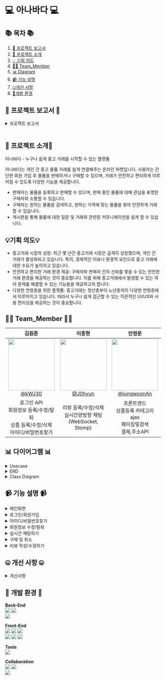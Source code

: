 #  💻 아나바다 💻


</div>

## 📚 목차 📚

01. [📂 프로젝트 보고서](#-프로젝트-보고서-)
02. [📖 프로젝트 소개](#-프로젝트-소개)
03. [💡 기획 의도](#기획-의도)
04. [🙋‍♀️ Team_Member](#%EF%B8%8F-team_member-%EF%B8%8F)
05. [📊 Diagram](#-다이어그램-)
06. [📹 기능 설명](#-기능-설명-)
07. [🤐개선 사항](#-개선-사항-)
08. [🔨개발 환경](#-개발-환경-)


## 📂 프로젝트 보고서 📂
<details><summary>프로젝트 보고서</summary>

### [보고서 뷰어](https://drive.google.com/file/d/1QlWM33as3ze0NUqn15ajyK0he1h-0C4c/view)

<div align="center">
  

| **![1](https://github.com/user-attachments/assets/c917e955-89c8-4750-a0e9-5d59e3cf3464)** | **![2](https://github.com/user-attachments/assets/e11c7473-aed3-475d-b183-0a8b2ed1d7fe)** |
| :------: |  :------: |
|  ![3](https://github.com/user-attachments/assets/9baaa170-c8d0-48f0-a8e7-62e532036a16) | ![4](https://github.com/user-attachments/assets/3b91da9e-dba0-4231-a497-8c2a06e6991b) |
| ![5](https://github.com/user-attachments/assets/667fdf1d-e8c1-4897-90bb-9230f0b18148) | ![6](https://github.com/user-attachments/assets/8b49ddda-2862-4312-806f-5f70c94c755f)  |
|  ![7](https://github.com/user-attachments/assets/54a97cd8-5ced-46da-8060-a2f56f2391eb) |  ![8](https://github.com/user-attachments/assets/0a3cc2ed-a9e3-49fa-ac10-d7340e7dabb1)  |
|  ![9](https://github.com/user-attachments/assets/8ed8b86b-a338-4679-b737-fdfc750e8613)  |  ![10](https://github.com/user-attachments/assets/720a83de-f80e-40be-b07b-fae5d3ef87d6) |  
| ![11](https://github.com/user-attachments/assets/ed3f5bcf-5dad-451e-bb03-30bf8fb2a9a9)  | ![12](https://github.com/user-attachments/assets/10ab09c7-3f68-4201-9423-a7c2f6c085fd)  |
| ![13](https://github.com/user-attachments/assets/2a22b275-d582-426a-b4c7-86164df2e7d5) |  ![14](https://github.com/user-attachments/assets/d8fd937b-9c05-4998-91fc-8b421085aaf9)  |
| ![15](https://github.com/user-attachments/assets/7affe66e-c745-40cb-9c37-085cccadee94) |  ![16](https://github.com/user-attachments/assets/f1fff94a-bc06-4c78-8327-19ee9b9950f6)  |
| ![17](https://github.com/user-attachments/assets/7633c8d7-ab9c-4d04-bead-a204e5d9dab1) |  ![18](https://github.com/user-attachments/assets/9db48938-5159-4515-97d3-3068f278554a)  |
| ![19](https://github.com/user-attachments/assets/4a7b8b5d-371c-4352-a711-b6831fccf741) |  ![20](https://github.com/user-attachments/assets/8653920b-4887-4f6a-a9c6-2200a4bcf29c)  |
| ![21](https://github.com/user-attachments/assets/fc7d7cea-0f6b-47b0-a193-2643a177341c) |  ![22](https://github.com/user-attachments/assets/56ea88b5-2f4c-4680-afe3-7fe892f7e1ef)  |
| ![23](https://github.com/user-attachments/assets/ff2c66c8-8acf-45e6-ba13-9eb45d573fb3)  | ![24](https://github.com/user-attachments/assets/735fd962-b526-48cd-bc3a-19e438253855)  |
| ![25](https://github.com/user-attachments/assets/3c9ff154-3cf8-4b21-9e92-5fbbec0a4a72) | ![26](https://github.com/user-attachments/assets/ef70382b-f0be-4b27-a1c0-cc10519f88af)  |
| ![27](https://github.com/user-attachments/assets/3aeba8b7-7730-46d7-aae2-fbeda645ab63) | ![28](https://github.com/user-attachments/assets/c1c9a536-378d-4a78-b5ce-da172c1c17d5)  |
|  ![29](https://github.com/user-attachments/assets/7dd8d017-fd08-4821-b0d8-2b2043380a28)  | ![30](https://github.com/user-attachments/assets/623c154d-3db3-4731-94de-88edf41e8653)  |
|  ![31](https://github.com/user-attachments/assets/807a9703-6487-4e5f-bdb9-80c5e29cc385)  |  ![32](https://github.com/user-attachments/assets/86e1af05-01e9-45a5-9a20-3345978047cd)  |
|  ![33](https://github.com/user-attachments/assets/077c8adc-d27c-4217-8e3b-4080bb828939)  |  ![34](https://github.com/user-attachments/assets/41372c9d-9849-460a-84c3-20da5146c4c8)  |  ![35]((https://github.com/user-attachments/assets/30ec7e84-020f-4e22-baad-5a096fd5ee76))  |  ![36](https://github.com/user-attachments/assets/0605be47-465f-4970-b0aa-a04522beb376)  |  ![37](https://github.com/user-attachments/assets/5672da8f-f115-4c08-9c68-3fab55f08850)  |  ![38](https://github.com/user-attachments/assets/05a5accb-4c5b-460e-9208-97d601b16a3f)  |  ![39](https://github.com/user-attachments/assets/043561f6-26a1-46c8-9270-18ae16007a23)  |  ![40](https://github.com/user-attachments/assets/5984cfd5-75b4-453d-bf12-112b6bcb6695)  |  ![41](https://github.com/user-attachments/assets/57a94a26-297d-4e49-a81a-0195b506f07c)  |  ![42](https://github.com/user-attachments/assets/f8da4c13-8bc9-4f1e-bda9-2665f06f72a4)  |
</div>            
</details>            
      
## 📖 프로젝트 소개📖

아나바다 - 누구나 쉽게 중고 거래를 시작할 수 있는 플랫폼

아나바다는 개인 간 중고 물품 거래를 쉽게 연결해주는 온라인 마켓입니다. 
사용자는 간단한 회원 가입 후 물품을 판매하거나 구매할 수 있으며, 거래가 안전하고 편리하게 이루어질 수 있도록 다양한 기능을 제공합니다.

- 판매자는 물품을 등록하고 판매할 수 있으며, 판매 중인 물품에 대해 관심을 표명한 구매자와 소통할 수 있습니다.
- 구매자는 원하는 물품을 검색하고, 원하는 가격에 맞는 물품을 찾아 안전하게 거래할 수 있습니다.
- 게시판을 통해 물품에 대한 질문 및 거래와 관련된 커뮤니케이션을 쉽게 할 수 있습니다.

## 💡기획 의도💡

- 중고거래 시장의 성장: 최근 몇 년간 중고거래 시장은 급격히 성장했으며, 개인 간 거래가 활성화되고 있습니다. 
  특히, 경제적인 이유나 환경적 요인으로 중고 거래에 대한 수요가 높아지고 있습니다.
- 안전하고 편리한 거래 환경 제공: 구매자와 판매자 간의 신뢰를 쌓을 수 있는 안전한 거래 환경을 제공하는 것이 중요합니다. 
  이를 위해 중고거래에서 발생할 수 있는 여러 문제를 해결할 수 있는 기능들을 제공하고자 합니다.
- 다양한 연령층을 위한 플랫폼: 중고거래는 청년층부터 노년층까지 다양한 연령층에서 이루어지고 있습니다. 
  따라서 누구나 쉽게 접근할 수 있는 직관적인 UI/UX와 사용 편리성을 제공하는 것이 중요합니다.

## 🙋‍♀️ Team_Member 🙋‍♀️

<div align="center">

| **김원준** | **이종현** | **안정운** |
| :------: |  :------: | :------: |
| [<img src="https://github.com/user-attachments/assets/bc978a09-9607-4132-9e84-a6692df41c9e" height=166 width=150> <br/> @kWJ30](https://github.com/kWJ30) | [<img src="https://github.com/user-attachments/assets/b8c1b68f-3998-4eb4-bdc9-b47893de44c1" height=166 width=150> <br/> @J0hyun](https://github.com/J0hyun) | [<img src="https://github.com/user-attachments/assets/4ce3300c-95d9-4b0a-9827-cfe162111d7c" height=166 width=150> <br/> @jungwoonAn](https://github.com/jungwoonAn) |
| 로그인 API <br> 회원정보 등록/수정/탈퇴 <br> 상품 등록/수정/삭제 <br> 아이디/비밀번호찾기 <br> | 리뷰 등록/수정/삭제 <br> 실시간양방향 채팅 <br> (WebSocket, Stomp) |  프론트엔드 <br> 상품등록 카테고리 ajax <br> 페이징및검색 <br> 결제,주소API |
</div>

</div>

 

## 📊 다이어그램 📊

<details><summary>Usecase</summary>
      
![usecase](https://github.com/user-attachments/assets/27e792e0-8f54-4523-b2de-1f938a019fe4)

</details>

<details><summary>ERD</summary>
      
![used_trade_site_ERD](https://github.com/user-attachments/assets/b13bddf5-ddf7-4959-a893-f9af93b3dbc1)

</details>

<details><summary>Class Diagram</summary>

1. Member
![Member](https://github.com/user-attachments/assets/e198d9f1-2abe-4793-b0d4-2cb04ff53ed3)

2. Item
![Item](https://github.com/user-attachments/assets/d44b8266-e71d-4146-b406-d13790da1aa8)

3. Review
![Review](https://github.com/user-attachments/assets/484cff66-750d-41b1-bcac-e2c98ed36ddf)

4. Chat
![Chat](https://github.com/user-attachments/assets/049a3f9c-1f7d-4bca-9a1c-dc9ebf0e7dbb)

</details>


## 📹 기능 설명 📹


<details><summary>메인화면</summary>
<br/>

https://github.com/user-attachments/assets/4b8ccec3-08dc-4850-8ba7-21c8cabd53a1

</details>

<details><summary>로그인/회원가입</summary>
<br/>

https://github.com/user-attachments/assets/a642dad2-1948-4533-a039-177480cad9a6


### [로그인 Code](https://github.com/NovTeamProject/Team_Project/blob/c431c8cf1b65235d922cd6ea7fdba3a699816c18/src/main/java/com/example/team_project/teacher/controller/TeacherJoinController.java#L25C5-L59C2)
</details>

<details><summary>아이디/비밀번호찾기</summary>
<br/>

https://github.com/user-attachments/assets/6b43e36f-528d-4899-8d7a-59bb7c394628

</details>

<details><summary>회원정보 수정/탈퇴</summary>
<br/>

https://github.com/user-attachments/assets/a1231d22-90f0-4554-ac4c-12cdb337f274

</details>

<details><summary>실시간 채팅하기</summary>
<br/>
</details>

<details><summary>구매 및 취소 </summary>
<br/>
</details>

<details><summary>리뷰 작성/수정하기</summary>
<br/>
</details>





## 🤐 개선 사항 🤐

<details><summary>개선사항</summary>
<br/>
 
1. 유효성 검사 (실존이메일 여부 , 전화번호는 숫자만, 비밀번호 형식 등) 
2. 보안 (비정상적인 접근에 대한 것들)
3. 카테고리로 필터링
4. 오류 시 에러페이지 처리
5. 관리자용 기능들 추가
6. 상품 상세보기 이미지 슬라이드 처리
7. 수정하기 페이지에서 기존 파일 업로드 된 상태로 로딩 처리
8. 게시글 등록 실패 시 업로드 했던 이미지들 유지
9. 삭제시 이미지도 같이 삭제 (저장은 날짜 폴더로 되는 방식) 
10. 채팅방 1:1 구조로 변경 
11. 파일 업로드시 이미지가 아닌것을 확장자만 바꾸어서 올리는 것 방지


</details>

## 🔨 개발 환경 🔨

<div>

**Back-End**<br>
<img src="https://img.shields.io/badge/springboot-6DB33F?style=for-the-badge&logo=springboot&logoColor=fff">
<img src="https://img.shields.io/badge/springsecurity-6DB33F?style=for-the-badge&logo=springsecurity&logoColor=fff">
<br>
<img src="https://img.shields.io/badge/MySQL-4479A1?style=for-the-badge&logo=mysql&logoColor=fff">
<br>

**Front-End**<br>
<img src="https://img.shields.io/badge/HTML5-E34F26?style=for-the-badge&logo=HTML5&logoColor=fff"/>
<img src="https://img.shields.io/badge/CSS3-1572B6?style=for-the-badge&logo=CSS3&logoColor=fff"/>
<img src="https://img.shields.io/badge/JavaScript-F7DF1E?style=for-the-badge&logo=JavaScript&logoColor=333"/><br>
<img src="https://img.shields.io/badge/thymeleaf-005F0F?style=for-the-badge&logo=thymeleaf&logoColor=fff"/>
<img src="https://img.shields.io/badge/bootstrap-7952B3?style=for-the-badge&logo=bootstrap&logoColor=fff"/>
<img src="https://img.shields.io/badge/jquery-0769AD?style=for-the-badge&logo=jquery&logoColor=fff"/>
<br>

**Tools**<br>
<img src="https://img.shields.io/badge/IntelliJIDEA-000000?style=for-the-badge&logo=intellijidea&logoColor=fff">
<br>

**Collaboration**<br>
<img src="https://img.shields.io/badge/git-F05032?style=for-the-badge&logo=git&logoColor=fff">
<img src="https://img.shields.io/badge/GitHub-181717?style=for-the-badge&logo=GitHub&logoColor=fff">
<br>
<img src="https://img.shields.io/badge/figma-F24E1E?style=for-the-badge&logo=figma&logoColor=fff">
</div>


